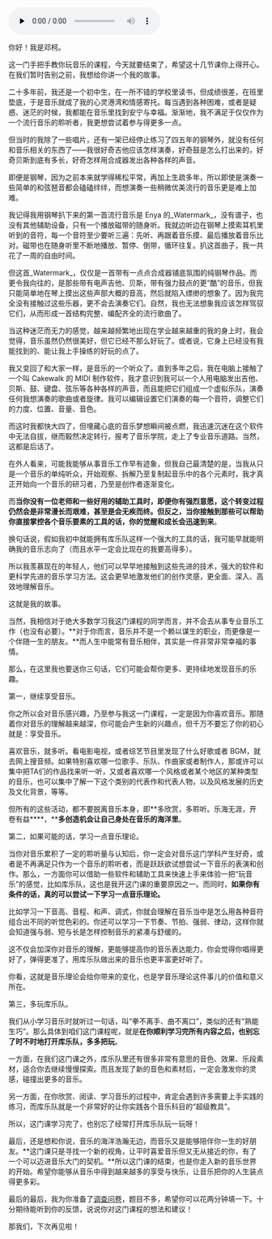 <audio id="audio" title="结束语｜让音乐陪伴你的生活" controls="" preload="none"><source id="mp3" src="https://static001.geekbang.org/resource/audio/d0/85/d0cac2a217a73b13efc53352b8124b85.mp3"></audio>

你好！我是邓柯。

这一门手把手教你玩音乐的课程，今天就要结束了，希望这十几节课你上得开心。在我们暂时告别之前，我想给你讲一个我的故事。

二十多年前，我还是一个初中生，在一所不错的学校里读书，但成绩很差，在班里垫底，于是音乐就成了我的心灵港湾和情感寄托。每当遇到各种困难，或者是疑惑、迷茫的时候，我都能在音乐里找到安宁与幸福。渐渐地，我不满足于仅仅作为一个流行音乐的聆听者，我更想尝试着参与得更多一点。

但当时的我除了一些唱片，还有一架已经停止练习了四五年的钢琴外，就没有任何和音乐相关的东西了——我很好奇吉他应该怎样演奏，好奇鼓是怎么打出来的，好奇贝斯到底有多长，好奇怎样用合成器发出各种各样的声音。

即便是钢琴，因为之前本来就学得稀松平常，再加上生疏多年，所以即使是演奏一些简单的和弦琶音都会磕磕绊绊，而想演奏一些稍微优美流行的音乐更是难上加难。

我记得我用钢琴扒下来的第一首流行音乐是 Enya 的_Watermark_，没有谱子，也没有其他辅助设备，只有一个播放磁带的随身听。我就边听边在钢琴上摸索耳机里听到的音符，每一个音符至少要听三遍：先听、再跟着音乐摸、最后播放着音乐比对。磁带也在随身听里不断地播放、暂停、倒带，循环往复。扒这首曲子，我一共花了一周的自由时间。

但这首_Watermark_，仅仅是一首带有一点点合成器铺底氛围的纯钢琴作品。而更令我向往的，是那些带有电声吉他、贝斯，带有强力鼓点的更“酷”的音乐，但我只能简单地在琴上摸出这些声部大概的音高，然后就陷入缥缈的想象了。因为我完全没有接触过这些乐器，更不会去演奏它们。自然，我也无法想象我应该怎样驾驭它们，从而形成一首结构完整、编配齐全的流行歌曲了。

当这种迷茫而无力的感觉，越来越频繁地出现在学业越来越重的我的身上时，我会觉得，音乐虽然仍然很美好，但它已经不那么好玩了。或者说，它身上已经没有我能找到的、能让我上手操练的好玩的点了。

我又变回了和大家一样，是音乐的一个听众了。直到多年之后，我在电脑上接触了一个叫 Cakewalk 的 MIDI 制作软件，我才意识到我可以一个人用电脑发出吉他、贝斯、鼓、键盘、弦乐等各种各样的声音，而且能把它们组成一个虚拟乐队，演奏任何我想演奏的歌曲或者旋律。我可以编辑设置它们演奏的每一个音符，调整它们的力度、位置、音量、音色。

而这时我都快大四了，但埋藏心底的音乐梦想瞬间被点燃，我迅速沉迷在这个软件中无法自拔，继而毅然决定转行，报考了音乐学院，走上了专业音乐道路。当然，这都是后话了。

在外人看来，可能我能够从事音乐工作早有迹象，但我自己最清楚的是，当我从只是一个音乐的单纯听众，开始观察、拆解乃至复制起音乐中的各个元素时，我才真正开始向一个音乐的研习者，乃至是创作者逐渐变化。

而**当你没有一位老师和一些好用的辅助工具时，即便你有强烈意愿，这个转变过程仍然会是非常漫长而艰难，甚至是会无疾而终。但反之，当你接触到那些可以帮助你直接掌控各个音乐要素的工具的话，你的觉醒和成长会迅速到来**。

换句话说，假如我初中就能拥有库乐队这样一个强大的工具的话，我可能早就能明确我的音乐志向了（而且水平一定会比现在的我要高得多）。

所以我羡慕现在的年轻人，他们可以早早地接触到这些先进的技术，强大的软件和更科学先进的音乐学习方法。这会更早地激发他们的创作灵感，更全面、深入、高效地理解音乐。

这就是我的故事。

当然，我相信对于绝大多数学习我这门课程的同学而言，并不会去从事专业音乐工作（也没有必要）。**对于你而言，音乐并不是一个赖以谋生的职业，而更像是一个伴随一生的朋友。**而人生中能常有音乐相伴，其实是一件非常非常幸福的事情。

那么，在这里我也要送你三句话，它们可能会帮你更多、更持续地发现音乐的乐趣。

第一，继续享受音乐。

你之所以会对音乐感兴趣，乃至参与我这一门课程，一定是因为你喜欢音乐。那随着你对音乐的理解越来越深，你可能会产生新的兴趣点，但千万不要忘了你的初心就是：享受音乐。

喜欢音乐，就多听。看电影电视，或者综艺节目里发现了什么好歌或者 BGM，就去网上搜音频。如果特别喜欢哪一位歌手、乐队、作曲家或者制作人，那或许可以集中把TA们的作品找来听一听，又或者喜欢哪一个风格或者某个地区的某种类型的音乐，也可以集中了解一下这个类别的代表作和代表人物，以及风格发展的历史及文化背景，等等。

但所有的这些活动，都不要脱离音乐本身，即**多欣赏，多聆听。乐海无涯，开卷有益****，****多创造机会让自己身处在音乐的海洋里**。

第二，如果可能的话，学习一点音乐理论。

当你对音乐累积了一定的聆听量与认知后，你一定会对音乐这门学科产生好奇，或者是不再满足只作为一个音乐的聆听者，而是跃跃欲试想尝试一下音乐的表演和创作。那么，一方面你可以借助一些软件和辅助工具来快速上手来体验一把“玩音乐”的感觉，比如库乐队，这也是我开这门课的重要原因之一。而同时，**如果你有条件的话，真的可以尝试一下学习一点音乐理论。**

比如学习一下音高、音程、和声、调式，你就会理解在音乐当中是怎么用各种音符组合出不同的听觉色彩的。你还可以学习一下节奏、节拍、强弱、律动，这样你就会知道强与弱、短与长是怎样控制音乐的紧凑与舒缓的。

这不仅会加深你对音乐的理解，更能够提高你的音乐表达能力，你会觉得你唱得更好了，弹得更准了，用库乐队做出来的音乐也更丰富更好听了。

你看，这就是音乐理论会给你带来的变化，也是学音乐理论这件事儿的价值和意义所在。

第三，多玩库乐队。

我们从小学习音乐时就听过一句话，叫“拳不离手、曲不离口”，类似的还有“熟能生巧”。那么具体到咱们这门课程呢，就是**在你顺利学习完所有内容之后，也别忘了时不时地打开库乐队，多多把玩**。

一方面，在我们这门课之外，库乐队里还有很多非常有意思的音色、效果、乐段素材，适合你去继续慢慢探索。而且发现了新的音色和素材后，一定会激发你的灵感，碰撞出更多的音乐。

另一方面，在你欣赏、阅读、学习音乐的过程中，肯定会遇到许多需要上手实践的练习，而库乐队就是一个非常好的让你实践各个音乐科目的“超级教具”。

所以，这门课学习完了，也别忘了经常打开库乐队玩一玩呀！

最后，还是想和你说，音乐的海洋浩瀚无边，而音乐又是能够陪伴你一生的好朋友。**这门课只是寻找一个新的视角，让平时喜爱音乐但又无从接近的你，有了一个可以迈进音乐大门的契机。**所以这门课的结束，也是你走入新的音乐世界的开始。希望你能够从音乐中得到越来越多的享受与快乐，让音乐把你的人生装点得更多彩。

最后的最后，我为你准备了[调查问卷](https://jinshuju.net/f/CtiIDm)，题目不多，希望你可以花两分钟填一下。十分期待能听到你的反馈，说说你对这门课程的想法和建议！

那我们，下次再见啦！
